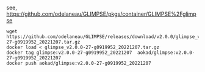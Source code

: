 see, https://github.com/odelaneau/GLIMPSE/pkgs/container/GLIMPSE%2Fglimpse
```
wget https://github.com/odelaneau/GLIMPSE/releases/download/v2.0.0/glimpse_v2.0.0-27-g0919952_20221207.tar.gz
docker load < glimpse_v2.0.0-27-g0919952_20221207.tar.gz
docker tag glimpse:v2.0.0-27-g0919952_20221207  aokad/glimpse:v2.0.0-27-g0919952_20221207
docker push aokad/glimpse:v2.0.0-27-g0919952_20221207
```
